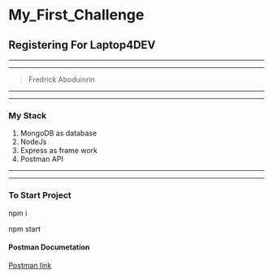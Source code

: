# My_First_Challenge

## Registering For Laptop4DEV
_____
-----

>Fredrick Aboduinrin
_____
-----
### My Stack
1. MongoDB as database 
2. NodeJs
3. Express as frame work
4. Postman API

_____
-----
### To Start Project 
npm i

npm start

#### Postman Documetation
[Postman link](https://documenter.getpostman.com/view/21992639/Uze1uiZp)
